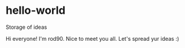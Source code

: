 # hello-world
Storage of ideas

Hi everyone!
I'm rod90. Nice to meet you all. Let's spread yur ideas :)

